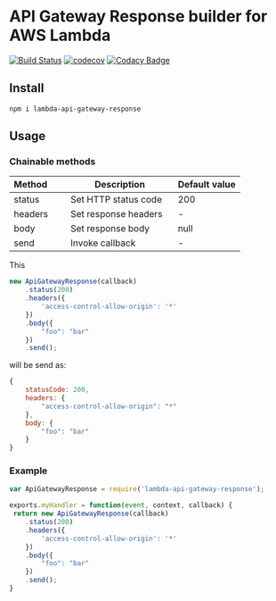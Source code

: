 # API Gateway Response builder for AWS Lambda

[![Build Status](https://travis-ci.org/arjunkomath/lambda-api-gateway-response.svg?branch=master)](https://travis-ci.org/arjunkomath/lambda-api-gateway-response)
[![codecov](https://codecov.io/gh/arjunkomath/lambda-api-gateway-response/branch/master/graph/badge.svg)](https://codecov.io/gh/arjunkomath/lambda-api-gateway-response)
[![Codacy Badge](https://api.codacy.com/project/badge/Grade/192f9b1dfecc4329abbd41ce27710133)](https://www.codacy.com/app/arjunkomath/lambda-api-gateway-response?utm_source=github.com&amp;utm_medium=referral&amp;utm_content=arjunkomath/lambda-api-gateway-response&amp;utm_campaign=Badge_Grade)

## Install

```
npm i lambda-api-gateway-response
```

## Usage

### Chainable methods

| Method        | Description                     | Default value |
| ------------- | ------------------------------- | ------------- |          
| status        | Set HTTP status code            | 200           |
| headers       | Set response headers            | -             |
| body          | Set response body               | null          |
| send          | Invoke callback                 | -             |

This

```javascript
new ApiGatewayResponse(callback)
    .status(200)
    .headers({
        'access-control-allow-origin': '*'
    })
    .body({
        "foo": "bar"
    })
    .send();
```

will be send as:

```javascript
{
    statusCode: 200,
    headers: {
        "access-control-allow-origin": "*"
    },
    body: {
        "foo": "bar"
    }
}
```
### Example

```javascript
var ApiGatewayResponse = require('lambda-api-gateway-response');

exports.myHandler = function(event, context, callback) {
 return new ApiGatewayResponse(callback)
    .status(200)
    .headers({
        'access-control-allow-origin': '*'
    })
    .body({
        "foo": "bar"
    })
    .send();
}
```
